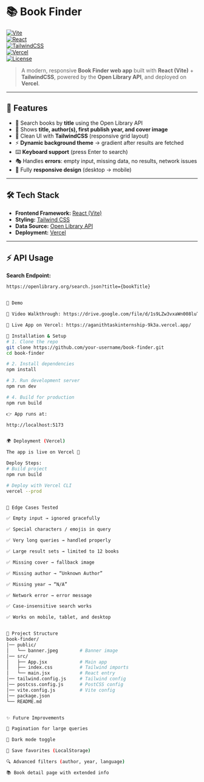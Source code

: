 # 📚 Book Finder

[![Vite](https://img.shields.io/badge/Vite-4.x-646CFF?logo=vite&logoColor=white)](https://vitejs.dev/)  
[![React](https://img.shields.io/badge/React-18-61DAFB?logo=react&logoColor=black)](https://react.dev/)  
[![TailwindCSS](https://img.shields.io/badge/TailwindCSS-3.x-38B2AC?logo=tailwind-css&logoColor=white)](https://tailwindcss.com/)  
[![Vercel](https://img.shields.io/badge/Deployed%20on-Vercel-black?logo=vercel&logoColor=white)](https://vercel.com)  
[![License](https://img.shields.io/badge/license-MIT-green)](LICENSE)  

> A modern, responsive **Book Finder web app** built with **React (Vite)** + **TailwindCSS**, powered by the **Open Library API**, and deployed on **Vercel**.  

---

## 🚀 Features
- 🔎 Search books by **title** using the Open Library API  
- 📖 Shows **title, author(s), first publish year, and cover image**  
- 🎨 Clean UI with **TailwindCSS** (responsive grid layout)  
- ⚡ **Dynamic background theme** → gradient after results are fetched  
- ⌨️ **Keyboard support** (press Enter to search)  
- 🎭 Handles **errors**: empty input, missing data, no results, network issues  
- 📱 Fully **responsive design** (desktop → mobile)  

---

## 🛠️ Tech Stack
- **Frontend Framework:** [React (Vite)](https://vitejs.dev/)  
- **Styling:** [Tailwind CSS](https://tailwindcss.com/)  
- **Data Source:** [Open Library API](https://openlibrary.org/dev/docs/api/search)  
- **Deployment:** [Vercel](https://vercel.com/)  

---

## ⚡ API Usage
**Search Endpoint:**
```bash
https://openlibrary.org/search.json?title={bookTitle}


🎥 Demo

🔗 Video Walkthrough: https://drive.google.com/file/d/1s9LZw3vxaWn008luTD7129f39oONJVzh/view?usp=sharing

🔗 Live App on Vercel: https://aganithtaskinternship-9k3a.vercel.app/

🔧 Installation & Setup
# 1. Clone the repo
git clone https://github.com/your-username/book-finder.git
cd book-finder

# 2. Install dependencies
npm install

# 3. Run development server
npm run dev

# 4. Build for production
npm run build

👉 App runs at:

http://localhost:5173


🌍 Deployment (Vercel)

The app is live on Vercel 🚀

Deploy Steps:
# Build project
npm run build

# Deploy with Vercel CLI
vercel --prod


🧪 Edge Cases Tested

✅ Empty input → ignored gracefully

✅ Special characters / emojis in query

✅ Very long queries → handled properly

✅ Large result sets → limited to 12 books

✅ Missing cover → fallback image

✅ Missing author → “Unknown Author”

✅ Missing year → “N/A”

✅ Network error → error message

✅ Case-insensitive search works

✅ Works on mobile, tablet, and desktop


📌 Project Structure
book-finder/
│── public/
│   └── banner.jpeg        # Banner image
│── src/
│   ├── App.jsx            # Main app
│   ├── index.css          # Tailwind imports
│   └── main.jsx           # React entry
│── tailwind.config.js     # Tailwind config
│── postcss.config.js      # PostCSS config
│── vite.config.js         # Vite config
│── package.json
└── README.md


✨ Future Improvements

📑 Pagination for large queries

🌙 Dark mode toggle

🔖 Save favorites (LocalStorage)

🔍 Advanced filters (author, year, language)

📚 Book detail page with extended info
